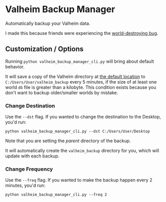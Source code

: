 # Valheim Backup Manager

Automatically backup your Valheim data.

I made this because friends were experiencing the [world-destroying bug](https://www.pcgamer.com/valheim-backup-world-character/).

## Customization / Options

Running `python valheim_backup_manager_cli.py` will bring about default behavior.

It will save a copy of the Valheim directory at [the default location](https://www.pcgamingwiki.com/wiki/Valheim#Save_game_data_location) to `C:/Users/User/valheim_backup` every 5 minutes, if the size of at least one world `db` file is greater than a kilobyte. This condition exists because you don't want to backup older/smaller worlds by mistake.

### Change Destination

Use the `--dst` flag. If you wanted to change the destination to the Desktop, you'd run:

`python valheim_backup_manager_cli.py --dst C:/Users/User/Desktop`

Note that you are setting the *parent* directory of the backup.

It will automatically create the `valheim_backup` directory for you, which will update with each backup.

### Change Frequency

Use the `--freq` flag. If you wanted to make the backup happen every 2 minutes, you'd run:

`python valheim_backup_manager_cli.py --freq 2`
